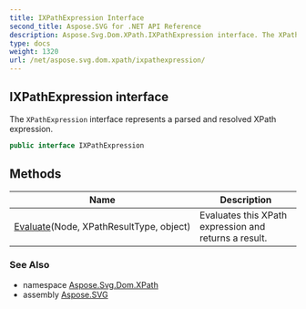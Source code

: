 ```yaml
---
title: IXPathExpression Interface
second_title: Aspose.SVG for .NET API Reference
description: Aspose.Svg.Dom.XPath.IXPathExpression interface. The XPathExpression interface represents a parsed and resolved XPath expression
type: docs
weight: 1320
url: /net/aspose.svg.dom.xpath/ixpathexpression/
---
```

## IXPathExpression interface

The `XPathExpression` interface represents a parsed and resolved XPath expression.

```csharp
public interface IXPathExpression
```

## Methods

| Name | Description |
| --- | --- |
| [Evaluate](../../aspose.svg.dom.xpath/ixpathexpression/evaluate/)(Node, XPathResultType, object) | Evaluates this XPath expression and returns a result. |

### See Also

* namespace [Aspose.Svg.Dom.XPath](../../aspose.svg.dom.xpath/)
* assembly [Aspose.SVG](../../)
